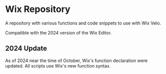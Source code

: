 # Wix Repository

A repository with various functions and code snippets to use with Wix Velo.

Compatible with the 2024 version of the Wix Editor.

## 2024 Update
As of 2024 near the time of October, Wix's function declaration were updated. All scripts use Wix's new function syntax.
